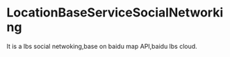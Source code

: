 # LocationBaseServiceSocialNetworking
It is a lbs social netwoking,base on baidu map API,baidu lbs cloud. 
